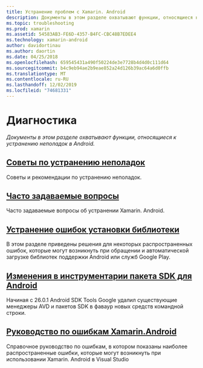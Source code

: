```yaml
---
title: Устранение проблем с Xamarin. Android
description: Документы в этом разделе охватывают функции, относящиеся к устранению неполадок в Android.
ms.topic: troubleshooting
ms.prod: xamarin
ms.assetid: 54583AB3-FE6D-4357-B4FC-CBC48B7EDEE4
ms.technology: xamarin-android
author: davidortinau
ms.author: daortin
ms.date: 04/25/2018
ms.openlocfilehash: 659545431a490f50224de3e7728b4d4d0c111d64
ms.sourcegitcommit: b4c9eb94ae2b9eae852a24d126b39ac64a6d0ffb
ms.translationtype: MT
ms.contentlocale: ru-RU
ms.lasthandoff: 12/02/2019
ms.locfileid: "74681331"
---
```

# <a name="troubleshooting"></a>Диагностика

_Документы в этом разделе охватывают функции, относящиеся к устранению неполадок в Android._

## <a name="troubleshooting-tipsandroidtroubleshootingtroubleshootingmd"></a>[Советы по устранению неполадок](~/android/troubleshooting/troubleshooting.md)

Советы и рекомендации по устранению неполадок.

## <a name="frequently-asked-questionsquestionsindexmd"></a>[Часто задаваемые вопросы](questions/index.md)

Часто задаваемые вопросы об устранении Xamarin. Android.

## <a name="resolving-library-installation-errorsandroidtroubleshootingresolving-library-installation-errorsmd"></a>[Устранение ошибок установки библиотеки](~/android/troubleshooting/resolving-library-installation-errors.md)

В этом разделе приведены решения для некоторых распространенных ошибок, которые могут возникнуть при обращении и автоматической загрузке библиотек поддержки Android или служб Google Play.

## <a name="changes-to-the-android-sdk-toolingandroidtroubleshootingsdk-cli-tooling-changesmd"></a>[Изменения в инструментарии пакета SDK для Android](~/android/troubleshooting/sdk-cli-tooling-changes.md)

Начиная с 26.0.1 Android SDK Tools Google удалил существующие менеджеры AVD и пакетов SDK в фаваур новых средств командной строки.

## <a name="xamarinandroid-errors-referencexamarinandroiderrors-and-warnings"></a>[Руководство по ошибкам Xamarin.Android](/xamarin/android/errors-and-warnings/)

Справочное руководство по ошибкам, в котором показаны наиболее распространенные ошибки, которые могут возникнуть при использовании Xamarin. Android в Visual Studio
